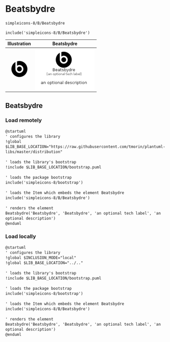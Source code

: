 # Beatsbydre


```text
simpleicons-8/B/Beatsbydre
```

```text
include('simpleicons-8/B/Beatsbydre')
```



| Illustration | Beatsbydre |
| :---: | :---: |
| ![illustration for Illustration](../../simpleicons-8/B/Beatsbydre.png) | ![illustration for Beatsbydre](../../simpleicons-8/B/Beatsbydre.Local.png) |




## Beatsbydre

### Load remotely
```plantuml
@startuml
' configures the library
!global $LIB_BASE_LOCATION="https://raw.githubusercontent.com/tmorin/plantuml-libs/master/distribution"

' loads the library's bootstrap
!include $LIB_BASE_LOCATION/bootstrap.puml

' loads the package bootstrap
include('simpleicons-8/bootstrap')

' loads the Item which embeds the element Beatsbydre
include('simpleicons-8/B/Beatsbydre')

' renders the element
Beatsbydre('Beatsbydre', 'Beatsbydre', 'an optional tech label', 'an optional description')
@enduml
```

### Load locally
```plantuml
@startuml
' configures the library
!global $INCLUSION_MODE="local"
!global $LIB_BASE_LOCATION="../.."

' loads the library's bootstrap
!include $LIB_BASE_LOCATION/bootstrap.puml

' loads the package bootstrap
include('simpleicons-8/bootstrap')

' loads the Item which embeds the element Beatsbydre
include('simpleicons-8/B/Beatsbydre')

' renders the element
Beatsbydre('Beatsbydre', 'Beatsbydre', 'an optional tech label', 'an optional description')
@enduml
```


